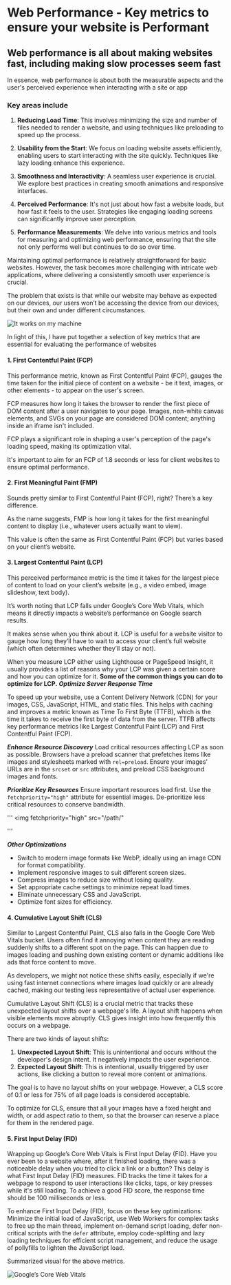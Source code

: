 # Web Performance - Key metrics to ensure your website is Performant

## Web performance is all about making websites fast, including making slow processes seem fast

In essence, web performance is about both the measurable aspects and the user's perceived experience when interacting with a site or app

### Key areas include

1. **Reducing Load Time**: This involves minimizing the size and number of files needed to render a website, and using techniques like preloading to speed up the process.

2. **Usability from the Start**: We focus on loading website assets efficiently, enabling users to start interacting with the site quickly. Techniques like lazy loading enhance this experience.

3. **Smoothness and Interactivity**: A seamless user experience is crucial. We explore best practices in creating smooth animations and responsive interfaces.

4. **Perceived Performance**: It's not just about how fast a website loads, but how fast it feels to the user. Strategies like engaging loading screens can significantly improve user perception.

5. **Performance Measurements**: We delve into various metrics and tools for measuring and optimizing web performance, ensuring that the site not only performs well but continues to do so over time.

Maintaining optimal performance is relatively straightforward for basic websites. However, the task becomes more challenging with intricate web applications, where delivering a consistently smooth user experience is crucial.

The problem that exists is that while our website may behave as expected on our devices, our users won’t be accessing the device from our devices, but their own and under different circumstances.

![It works on my machine](https://hackernoon.imgix.net/hn-images/1*ookfwogTLx_1qhHaiFJoJw.png "Your machine isn’t the real world")

 In light of this, I have put together a selection of key metrics that are essential for evaluating the performance of websites

#### 1. First Contentful Paint (FCP)

This performance metric, known as First Contentful Paint (FCP), gauges the time taken for the initial piece of content on a website - be it text, images, or other elements - to appear on the user's screen.

FCP measures how long it takes the browser to render the first piece of DOM content after a user navigates to your page. Images, non-white canvas elements, and SVGs on your page are considered DOM content; anything inside an iframe isn't included.

FCP plays a significant role in shaping a user's perception of the page's loading speed, making its optimization vital.

It's important to aim for an FCP of 1.8 seconds or less for client websites to ensure optimal performance.

#### 2. First Meaningful Paint (FMP)

Sounds pretty similar to First Contentful Paint (FCP), right? There’s a key difference.

As the name suggests, FMP is how long it takes for the first meaningful content to display (i.e., whatever users actually want to view).

This value is often the same as First Contentful Paint (FCP) but varies based on your client’s website.

#### 3. Largest Contentful Paint (LCP)

This perceived performance metric is the time it takes for the largest piece of content to load on your client’s website (e.g., a video embed, image slideshow, text body).

It’s worth noting that LCP falls under Google’s Core Web Vitals, which means it directly impacts a website’s performance on Google search results.

It makes sense when you think about it. LCP is useful for a website visitor to gauge how long they’ll have to wait to access your client’s full website (which often determines whether they’ll stay or not).

When you measure LCP either using Lighthouse or PageSpeed Insight, it usually provides a list of reasons why your LCP was given a certain score and how you can optimize for it.
**Some of the common things you can do to optimize for LCP.**
***Optimize Server Response Time***

To speed up your website, use a Content Delivery Network (CDN) for your images, CSS, JavaScript, HTML, and static files. This helps with caching and improves a metric known as Time To First Byte (TTFB), which is the time it takes to receive the first byte of data from the server. TTFB affects key performance metrics like Largest Contentful Paint (LCP) and First Contentful Paint (FCP).

***Enhance Resource Discovery***
Load critical resources affecting LCP as soon as possible. Browsers have a preload scanner that prefetches items like images and stylesheets marked with `rel=preload`. Ensure your images' URLs are in the `srcset` or `src` attributes, and preload CSS background images and fonts.

***Prioritize Key Resources***
Ensure important resources load first. Use the `fetchpriority="high"` attribute for essential images. De-prioritize less critical resources to conserve bandwidth.

'''
<img fetchpriority="high" src="/path/"

'''

***Other Optimizations***

- Switch to modern image formats like WebP, ideally using an image CDN for format compatibility.
- Implement responsive images to suit different screen sizes.
- Compress images to reduce size without losing quality.
- Set appropriate cache settings to minimize repeat load times.
- Eliminate unnecessary CSS and JavaScript.
- Optimize font sizes for efficiency.

#### 4. Cumulative Layout Shift (CLS)

Similar to Largest Contentful Paint, CLS also falls in the Google Core Web Vitals bucket.
Users often find it annoying when content they are reading suddenly shifts to a different spot on the page. This can happen due to images loading and pushing down existing content or dynamic additions like ads that force content to move.

As developers, we might not notice these shifts easily, especially if we're using fast internet connections where images load quickly or are already cached, making our testing less representative of actual user experience.

Cumulative Layout Shift (CLS) is a crucial metric that tracks these unexpected layout shifts over a webpage's life. A layout shift happens when visible elements move abruptly. CLS gives insight into how frequently this occurs on a webpage.

There are two kinds of layout shifts:

1. **Unexpected Layout Shift**: This is unintentional and occurs without the developer's design intent. It negatively impacts the user experience.
2. **Expected Layout Shift**: This is intentional, usually triggered by user actions, like clicking a button to reveal more content or animations.

The goal is to have no layout shifts on your webpage. However, a CLS score of 0.1 or less for 75% of all page loads is considered acceptable.

To optimize for CLS, ensure that all your images have a fixed height and width, or add aspect ratio to them, so that the browser can reserve a place for them in the rendered page.

#### 5. First Input Delay (FID)

Wrapping up Google’s Core Web Vitals is First Input Delay (FID). Have you ever been to a website where, after it finished loading, there was a noticeable delay when you tried to click a link or a button? This delay is what First Input Delay (FID) measures. FID tracks the time it takes for a webpage to respond to user interactions like clicks, taps, or key presses while it's still loading. To achieve a good FID score, the response time should be 100 milliseconds or less.

To enhance First Input Delay (FID), focus on these key optimizations: Minimize the initial load of JavaScript, use Web Workers for complex tasks to free up the main thread, implement on-demand script loading, defer non-critical scripts with the `defer` attribute, employ code-splitting and lazy loading techniques for efficient script management, and reduce the usage of pollyfills to lighten the JavaScript load.

Summarized visual for the above metrics.

![Google’s Core Web Vitals](https://agencyanalytics.com/_next/image?url=https%3A%2F%2Fimages.ctfassets.net%2Fdfcvkz6j859j%2F5TqrNxaPi09sdaM26MXEGt%2F05dc5bb819cd6645069e43b1b10d4f3f%2F13_Website_Performance_Metrics_To_Impress-Supporting-2.png&w=3840&q=75 "Google’s Core Web Vitals")
